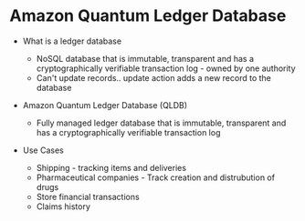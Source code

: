 # Amazon Quantum Ledger Database

- What is a ledger database
    - NoSQL database that is immutable, transparent and has a cryptographically verifiable transaction log - owned by one authority
    - Can't update records.. update action adds a new record to the database

- Amazon Quantum Ledger Database (QLDB)
    - Fully managed ledger database that is immutable, transparent and has a cryptographically verifiable transaction log

- Use Cases
    - Shipping - tracking items and deliveries
    - Pharmaceutical companies - Track creation and distrubution of drugs
    - Store financial transactions
    - Claims history
    
